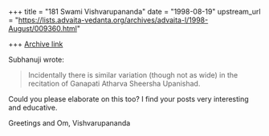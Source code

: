 +++
title = "181 Swami Vishvarupananda"
date = "1998-08-19"
upstream_url = "https://lists.advaita-vedanta.org/archives/advaita-l/1998-August/009360.html"

+++
[Archive link](https://lists.advaita-vedanta.org/archives/advaita-l/1998-August/009360.html)

Subhanuji wrote:

>Incidentally there is similar variation (though not as wide) in the
>recitation of Ganapati Atharva Sheersha Upanishad.


Could you please elaborate on this too? I find your posts very interesting
and educative.

Greetings and Om,
Vishvarupananda

